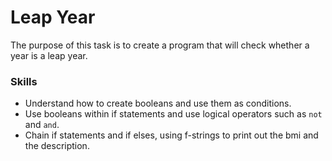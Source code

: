 # Leap Year
The purpose of this task is to create a program that will check whether a year is a leap year.

### Skills
- Understand how to create booleans and use them as conditions.
- Use booleans within if statements and use logical operators such as `not` and `and`.
- Chain if statements and if elses, using f-strings to print out the bmi and the description.
